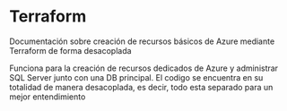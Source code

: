 # Terraform
Documentación sobre creación de recursos básicos de Azure mediante Terraform de forma desacoplada

Funciona para la creación de recursos dedicados de Azure y administrar SQL Server junto con una DB principal.
El codigo se encuentra en su totalidad de manera desacoplada, es decir, todo esta separado para un mejor entendimiento
